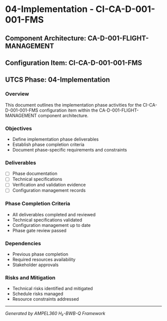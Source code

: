# 04-Implementation - CI-CA-D-001-001-FMS

## Component Architecture: CA-D-001-FLIGHT-MANAGEMENT
## Configuration Item: CI-CA-D-001-001-FMS
## UTCS Phase: 04-Implementation

### Overview
This document outlines the implementation phase activities for the CI-CA-D-001-001-FMS configuration item within the CA-D-001-FLIGHT-MANAGEMENT component architecture.

### Objectives
- Define implementation phase deliverables
- Establish phase completion criteria
- Document phase-specific requirements and constraints

### Deliverables
- [ ] Phase documentation
- [ ] Technical specifications
- [ ] Verification and validation evidence
- [ ] Configuration management records

### Phase Completion Criteria
- All deliverables completed and reviewed
- Technical specifications validated
- Configuration management up to date
- Phase gate review passed

### Dependencies
- Previous phase completion
- Required resources availability
- Stakeholder approvals

### Risks and Mitigation
- Technical risks identified and mitigated
- Schedule risks managed
- Resource constraints addressed

---
*Generated by AMPEL360 H₂-BWB-Q Framework*
